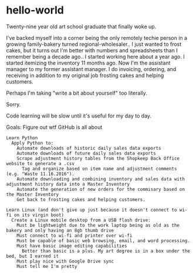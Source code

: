 # hello-world

Twenty-nine year old art school graduate that finally woke up.

I've backed myself into a corner being the only remotely techie person in a growing family-bakery turned regional-wholesaler.. 
I just wanted to frost cakes, but it turns out I'm better with numbers and spreadsheets than I remember being a decade ago..
I started working here about a year ago. I started itemizing the inventory 11 months ago.
Now I'm the assistant manager to my former assistant manager.
I do invoicing, ordering, and receiving in addition to my original job frosting cakes and helping customers.

Perhaps I'm taking "write a bit about yourself" too literally.

Sorry.

Code learning will be slow until it's useful for my day to day.

  Goals:
    Figure out wtf GitHub is all about
    
    Learn Python
      Apply Python to:
        Automate downloads of historic daily sales data exports
        Automate downloads of future daily sales data exports
        Scrape adjustment history tables from the Shopkeep Back Office website to generate a .csv
          Tag and organize based on item name and adjustment comments (e.g. "Waste 11.16.2016").                
        Automate downloading and combining inventory and sales data with adjustment history data into a Master Inventory
        Automate the generation of new orders for the commisary based on the Master Inventory
        Get back to frosting cakes and helping customers.
      
    Learn Linux (and don't give up just because it doesn't connect to wi-fi on its virgin boot)
      Create a Linux mobile desktop from a USB flash drive:
        Must be lightweight due to the work laptop being as old as the bakery and only having an 8gb thumb drive
        Must connect to wi-fi and printer over wi-fi
        Must be capable of basic web browsing, email, and word processing.
        Must have basic image editing capabilities
          Better than basic is a plus. My art degree is in a box under the bed, but I earned it
        Must play nice with Google Drive sync
        Must tell me I'm pretty
        
